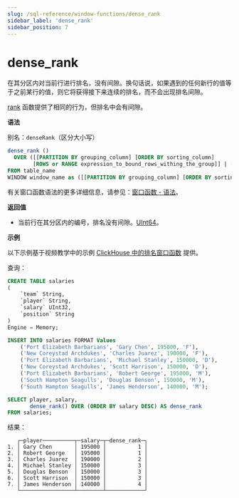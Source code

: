 ```yaml
---
slug: /sql-reference/window-functions/dense_rank
sidebar_label: 'dense_rank'
sidebar_position: 7
---
```



# dense_rank

在其分区内对当前行进行排名，没有间隙。换句话说，如果遇到的任何新行的值等于之前某行的值，则它将获得接下来连续的排名，而不会出现排名间隙。

[rank](./rank.md) 函数提供了相同的行为，但排名中会有间隙。

**语法**

别名：`denseRank`（区分大小写）

```sql
dense_rank ()
  OVER ([[PARTITION BY grouping_column] [ORDER BY sorting_column]
        [ROWS or RANGE expression_to_bound_rows_withing_the_group]] | [window_name])
FROM table_name
WINDOW window_name as ([[PARTITION BY grouping_column] [ORDER BY sorting_column])
```

有关窗口函数语法的更多详细信息，请参见：[窗口函数 - 语法](./index.md/#syntax)。

**返回值**

- 当前行在其分区内的编号，排名没有间隙。[UInt64](../data-types/int-uint.md)。

**示例**

以下示例基于视频教学中的示例 [ClickHouse 中的排名窗口函数](https://youtu.be/Yku9mmBYm_4?si=XIMu1jpYucCQEoXA) 提供。

查询：

```sql
CREATE TABLE salaries
(
    `team` String,
    `player` String,
    `salary` UInt32,
    `position` String
)
Engine = Memory;

INSERT INTO salaries FORMAT Values
    ('Port Elizabeth Barbarians', 'Gary Chen', 195000, 'F'),
    ('New Coreystad Archdukes', 'Charles Juarez', 190000, 'F'),
    ('Port Elizabeth Barbarians', 'Michael Stanley', 150000, 'D'),
    ('New Coreystad Archdukes', 'Scott Harrison', 150000, 'D'),
    ('Port Elizabeth Barbarians', 'Robert George', 195000, 'M'),
    ('South Hampton Seagulls', 'Douglas Benson', 150000, 'M'),
    ('South Hampton Seagulls', 'James Henderson', 140000, 'M');
```

```sql
SELECT player, salary,
       dense_rank() OVER (ORDER BY salary DESC) AS dense_rank
FROM salaries;
```

结果：

```response
   ┌─player──────────┬─salary─┬─dense_rank─┐
1. │ Gary Chen       │ 195000 │          1 │
2. │ Robert George   │ 195000 │          1 │
3. │ Charles Juarez  │ 190000 │          2 │
4. │ Michael Stanley │ 150000 │          3 │
5. │ Douglas Benson  │ 150000 │          3 │
6. │ Scott Harrison  │ 150000 │          3 │
7. │ James Henderson │ 140000 │          4 │
   └─────────────────┴────────┴────────────┘
```
